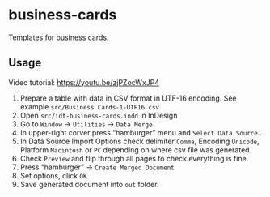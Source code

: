 # business-cards

Templates for business cards.

## Usage

Video tutorial:  https://youtu.be/zjPZocWxJP4

1. Prepare a table with data in CSV format in UTF-16 encoding. See example `src/Business Cards-1-UTF16.csv`
2. Open `src/idt-business-cards.indd` in InDesign
3. Go to `Window` → `Utilities` → `Data Merge`
4. In upper-right corver press “hamburger” menu and `Select Data Source…`
5. In Data Source Import Options check delimiter `Comma`, Encoding `Unicode`, Platform `Macintosh` or `PC` depending on where csv file was generated.
6. Check `Preview` and flip through all pages to check everything is fine.
7. Press “hamburger” → `Create Merged Document`
8. Set options, click `OK`.
9. Save generated document into `out` folder.

